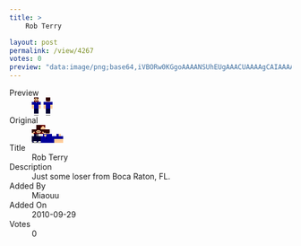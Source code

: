 ```yaml
---
title: >
    Rob Terry

layout: post
permalink: /view/4267
votes: 0
preview: "data:image/png;base64,iVBORw0KGgoAAAANSUhEUgAAACUAAAAgCAIAAAAaMSbnAAAABnRSTlMA/wD/AP5AXyvrAAAA4klEQVRIie2WUQ6CMAyG/xpuRD0S6ZVcPJLjStaHCW7Q6UwGErP/AdjS9mu3DiDVOyYxnWDJRzZvVOJuWHjv5mt10aK+NYZZtqovwIjlmQsLahdqZ7SdEp6wANCpoPAgU7n1eXN0YgmL+RXMXPnFZNIvktlwV9YvGK/2fD+8eICRlHoAIDZ8VYd4SJRhZNSZsyapin7anyuNwLgnr7660BpBq23rwy22Weitu2FzrP1rvMZLlbyvic6mkeqtKFaB+7+vZ+M13pF5yXkHKGOmhdE+uu/+fY8HIvbfrXOXklgl7g9c8ljC1Wkr3gAAAABJRU5ErkJggg=="
---
```

<dl class="side-by-side">
<dt>Preview</dt>
<dd>
    <img class="preview" src="data:image/png;base64,iVBORw0KGgoAAAANSUhEUgAAACUAAAAgCAIAAAAaMSbnAAAABnRSTlMA/wD/AP5AXyvrAAAA4klEQVRIie2WUQ6CMAyG/xpuRD0S6ZVcPJLjStaHCW7Q6UwGErP/AdjS9mu3DiDVOyYxnWDJRzZvVOJuWHjv5mt10aK+NYZZtqovwIjlmQsLahdqZ7SdEp6wANCpoPAgU7n1eXN0YgmL+RXMXPnFZNIvktlwV9YvGK/2fD+8eICRlHoAIDZ8VYd4SJRhZNSZsyapin7anyuNwLgnr7660BpBq23rwy22Weitu2FzrP1rvMZLlbyvic6mkeqtKFaB+7+vZ+M13pF5yXkHKGOmhdE+uu/+fY8HIvbfrXOXklgl7g9c8ljC1Wkr3gAAAABJRU5ErkJggg==">
</dd>
<dt>Original</dt>
<dd>
    <img class="preview" src="data:image/png;base64,iVBORw0KGgoAAAANSUhEUgAAAEAAAAAgCAYAAACinX6EAAAA4ElEQVR42u3XYQ6CMAwF4N6JO/VO3Ik7zUwgKcOtFF1s2VvyIj+m4X2KFCJlTUSpFVZC0RcADABpmd8ZEmAvXyIMAVCWlwiPB6iV3wMAAAQv2DthAPK3KV+HAqj9vIcAENfyx+NHAcj7txWAb6K4BeDGlKftCwWglZLlaD1hdd/V/woXt8kr5a3RZgPnc8KUZJj5EP39udQ3sX1+B9DfAJxPDAAAcApwLGxPvYy9fI/8EcBHAOABgLcAAJeANZap8uakCQAADA6QH3GX9TG3slp7wgPoBdtA4QHKWd+a6AAvRoeiNeTTivYAAAAASUVORK5CYII=">
</dd>
<dt>Title</dt>
<dd>Rob Terry</dd>
<dt>Description</dt>
<dd>Just some loser from Boca Raton, FL.</dd>
<dt>Added By</dt>
<dd>Miaouu</dd>
<dt>Added On</dt>
<dd>2010-09-29</dd>
<dt>Votes</dt>
<dd>0</dd>
</dl>
